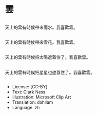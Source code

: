 # 雲

##
天上的雲有時候帶來雨水。我喜歡雲。

##
天上的雲有時候帶來雪花。我喜歡雲。

##
天上的雲有時候把太陽遮蓋住了。我喜歡雲。

##
天上的雲有時候把星星也遮蓋住了。我喜歡雲。

##
* License: [CC-BY]
* Text: Clark Ness
* Illustration: Microsoft Clip Art
* Translation: dohliam
* Language: zh
